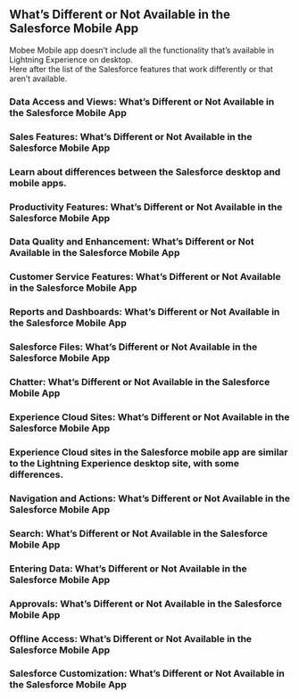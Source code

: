 ## What’s Different or Not Available in the Salesforce Mobile App
Mobee Mobile app doesn’t include all the functionality that’s available in Lightning Experience on desktop.    
Here after the list of the Salesforce features that work differently or that aren’t available.

### Data Access and Views: What’s Different or Not Available in the Salesforce Mobile App
### Sales Features: What’s Different or Not Available in the Salesforce Mobile App
### Learn about differences between the Salesforce desktop and mobile apps.
### Productivity Features: What’s Different or Not Available in the Salesforce Mobile App
### Data Quality and Enhancement: What’s Different or Not Available in the Salesforce Mobile App
### Customer Service Features: What’s Different or Not Available in the Salesforce Mobile App
### Reports and Dashboards: What’s Different or Not Available in the Salesforce Mobile App
### Salesforce Files: What’s Different or Not Available in the Salesforce Mobile App
### Chatter: What’s Different or Not Available in the Salesforce Mobile App
### Experience Cloud Sites: What’s Different or Not Available in the Salesforce Mobile App
### Experience Cloud sites in the Salesforce mobile app are similar to the Lightning Experience desktop site, with some differences.
### Navigation and Actions: What’s Different or Not Available in the Salesforce Mobile App
### Search: What’s Different or Not Available in the Salesforce Mobile App
### Entering Data: What’s Different or Not Available in the Salesforce Mobile App
### Approvals: What’s Different or Not Available in the Salesforce Mobile App
### Offline Access: What’s Different or Not Available in the Salesforce Mobile App
### Salesforce Customization: What’s Different or Not Available in the Salesforce Mobile App

